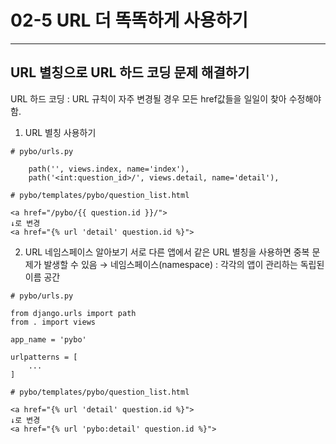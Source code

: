 # 02-5 URL 더 똑똑하게 사용하기
------------
## URL 별칭으로 URL 하드 코딩 문제 해결하기
URL 하드 코딩 : URL 규칙이 자주 변경될 경우 모든 href값들을 일일이 찾아 수정해야함.

1. URL 별칭 사용하기
```
# pybo/urls.py

    path('', views.index, name='index'),
    path('<int:question_id>/', views.detail, name='detail'),
```

```
# pybo/templates/pybo/question_list.html

<a href="/pybo/{{ question.id }}/">
↓로 변경
<a href="{% url 'detail' question.id %}">
```

2. URL 네임스페이스 알아보기
서로 다른 앱에서 같은 URL 별칭을 사용하면 중복 문제가 발생할 수 있음
→ 네임스페이스(namespace) : 각각의 앱이 관리하는 독립된 이름 공간

```
# pybo/urls.py

from django.urls import path
from . import views

app_name = 'pybo'

urlpatterns = [
    ...
]
```

```
# pybo/templates/pybo/question_list.html

<a href="{% url 'detail' question.id %}">
↓로 변경
<a href="{% url 'pybo:detail' question.id %}">
```
